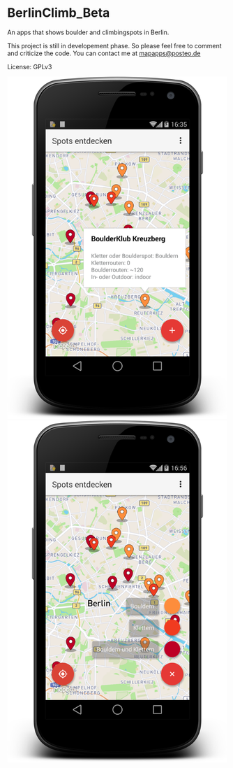 # BerlinClimb_Beta

An apps that shows boulder and climbingspots in Berlin. 

This project is still in developement phase. So please feel free to comment and criticize the code. You can contact me at mapapps@posteo.de

License: GPLv3

![BerlinClimb_Beta_1](https://github.com/AConanDoyle/BerlinClimb_Beta/blob/ClimbBerlin_2/screenshots/mapview.png?raw=true "MapView") 
![BerlinClimb_Beta_2](https://github.com/AConanDoyle/BerlinClimb_Beta/blob/ClimbBerlin_2/screenshots/mapview_filter.png?raw=true "ListView")

